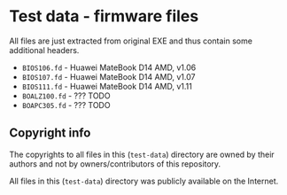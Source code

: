 # Test data - firmware files

All files are just extracted from original EXE and thus contain some
additional headers.

* `BIOS106.fd` - Huawei MateBook D14 AMD, v1.06
* `BIOS107.fd` - Huawei MateBook D14 AMD, v1.07
* `BIOS111.fd` - Huawei MateBook D14 AMD, v1.11
* `BOALZ100.fd` - ??? TODO
* `BOAPC305.fd` - ??? TODO

## Copyright info

The copyrights to all files in this (`test-data`) directory are owned by
their authors and not by owners/contributors of this repository.

All files in this (`test-data`) directory was publicly available on the
Internet.
